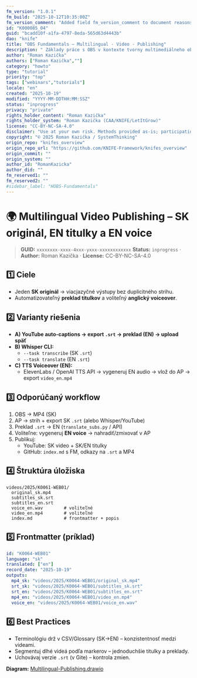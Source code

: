 ```yaml
---
fm_version: "1.0.1"
fm_build: "2025-10-12T10:35:00Z"
fm_version_comment: "Added field fm_version_comment to document reasons for FM updates"
id: "K000085_04"
guid: "bcadd10f-a1fa-4797-8eda-565d63d4443b"
dao: "knife"
title: "OBS Fundamentals – Multilingual - Video - Publishing"
description: " Základy práce s OBS v kontexte tvorny multimediálneho obsahu"
author: "Roman Kazička"
authors: ["Roman Kazička",""]
category: "howto"
type: "tutorial"
priority: "top"
tags: ["webinars","tutorials"]
locale: "en"
created: "2025-10-19"
modified: "YYYY-MM-DDTHH:MM:SSZ"
status: "inprogress"
privacy: "private"
rights_holder_content: "Roman Kazička"
rights_holder_system: "Roman Kazička (CAA/KNIFE/LetItGrow)"
license: "CC-BY-NC-SA-4.0"
disclaimer: "Use at your own risk. Methods provided as-is; participation is voluntary and context-aware."
copyright: "© 2025 Roman Kazička / SystemThinking"
origin_repo: "knifes_overview"
origin_repo_url: "https://github.com/KNIFE-Framework/knifes_overview"
origin_commit: ""
origin_system: ""
author_id: "RomanKazicka"
author_did: ""
fm_reserved1: ""
fm_reserved2: ""
#sidebar_label: "HOBS-Fundamentals"
---
```

# 🌍 Multilingual Video Publishing – SK originál, EN titulky a EN voice

<!-- fm-visible: start -->
> **GUID:** `xxxxxxxx-xxxx-4xxx-yxxx-xxxxxxxxxxxx`
> **Status:** `inprogress` · **Author:** Roman Kazička · **License:** CC-BY-NC-SA-4.0
<!-- fm-visible: end -->

## 1️⃣ Ciele
- Jeden **SK originál** → viacjazyčné výstupy bez duplicitného strihu.
- Automatizovateľný **preklad titulkov** a voliteľný **anglický voiceover**.

## 2️⃣ Varianty riešenia
- **A) YouTube auto-captions → export `.srt` → preklad (EN) → upload späť**
- **B) Whisper CLI:** 
  - `--task transcribe` (SK `.srt`)
  - `--task translate` (EN `.srt`)
- **C) TTS Voiceover (EN):**
  - ElevenLabs / OpenAI TTS API → vygeneruj EN audio → vlož do AP → export `video_en.mp4`

## 3️⃣ Odporúčaný workflow
1. OBS → MP4 (SK)
2. AP → strih + export SK `.srt` (alebo Whisper/YouTube)
3. Preklad `.srt` → EN (`translate_subs.py` / API)
4. Voliteľne: vygeneruj **EN voice** → nahradiť/zmixovať v AP
5. Publikuj:
   - YouTube: SK video + SK/EN titulky
   - GitHub: `index.md` s FM, odkazy na `.srt` a MP4

## 4️⃣ Štruktúra úložiska
```
videos/2025/K0061-WEB01/
  original_sk.mp4
  subtitles_sk.srt
  subtitles_en.srt
  voice_en.wav        # voliteľné
  video_en.mp4        # voliteľné
  index.md            # frontmatter + popis
```

## 5️⃣ Frontmatter (príklad)
```yaml
id: "K0064-WEB01"
language: "sk"
translated: ["en"]
record_date: "2025-10-19"
outputs:
  mp4_sk: "videos/2025/K0064-WEB01/original_sk.mp4"
  srt_sk: "videos/2025/K0064-WEB01/subtitles_sk.srt"
  srt_en: "videos/2025/K0064-WEB01/subtitles_en.srt"
  mp4_en: "videos/2025/K0064-WEB01/video_en.mp4"
  voice_en: "videos/2025/K0064-WEB01/voice_en.wav"
```

## 6️⃣ Best Practices
- Terminológiu drž v CSV/Glossary (SK→EN) – konzistentnosť medzi videami.
- Segmentuj dlhé videá podľa markerov – jednoduchšie titulky a preklady.
- Uchovávaj verzie `.srt` (v Gite) – kontrola zmien.

**Diagram:** [Multilingual-Publishing.drawio](./Multilingual-Publishing.drawio)
